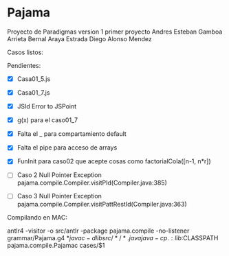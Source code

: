 Pajama
======
Proyecto de Paradigmas version 1 primer proyecto
Andres Esteban Gamboa Arrieta
Bernal Araya Estrada
Diego Alonso Mendez

Casos listos:

Pendientes:

- [x] Casa01_5.js
- [x] Casa01_7.js
- [x] JSId Error to JSPoint
- [x] g(x) para el caso01_7
- [x] Falta el _ para compartamiento default
- [x] Falta el pipe para acceso de arrays
- [x] FunInit para caso02 que acepte cosas como factorialCola([n-1, n*r])
- [ ] Caso 2 Null Pointer Exception pajama.compile.Compiler.visitPId(Compiler.java:385)
- [ ] Caso 3 Null Pointer Exception pajama.compile.Compiler.visitPattRestId(Compiler.java:363)



Compilando en MAC:

antlr4 -visitor  -o src/antlr -package pajama.compile -no-listener grammar/Pajama.g4 $*
javac -d lib src/*/*.java
java -cp .:lib:$CLASSPATH pajama.compile.Pajamac cases/$1